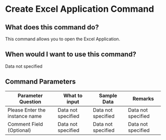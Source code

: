 <!--TITLE: Create Excel Application Command -->
<!-- SUBTITLE: a command in the Excel Commands group -->
# Create Excel Application Command


## What does this command do?
This command allows you to open the Excel Application.


## When would I want to use this command?
Data not specified


## Command Parameters
| Parameter Question   	| What to input  	|  Sample Data 	| Remarks  	|
| ---                    | ---               | ---           | ---       |
|Please Enter the instance name|Data not specified|Data not specified|Data not specified|
|Comment Field (Optional)|Data not specified|Data not specified|Data not specified|


